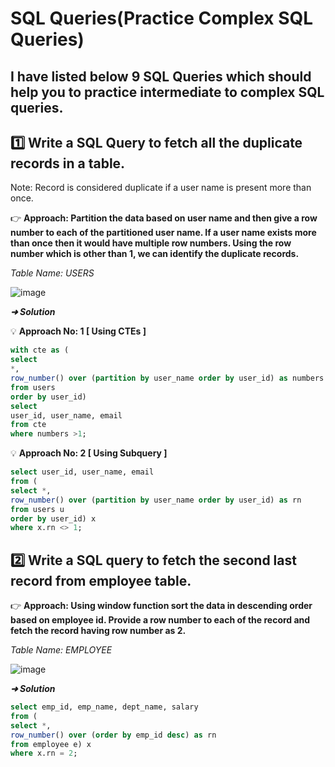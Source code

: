 # SQL Queries(Practice Complex SQL Queries)

## I have listed below 9 SQL Queries which should help you to practice intermediate to complex SQL queries.  

## 1️⃣ Write a SQL Query to fetch all the duplicate records in a table.

Note: Record is considered duplicate if a user name is present more than once.

👉 **Approach: Partition the data based on user name and then give a row number to each of the partitioned user name. If a user name exists more than once then it would have multiple row numbers. Using the row number which is other than 1, we can identify the duplicate records.**

*Table Name: USERS*

![image](https://github.com/user-attachments/assets/7e86d911-a359-47f7-b302-674bd8d446e2)

***➜ Solution***

💡 **Approach No: 1 [ Using CTEs ]**

```sql
with cte as ( 
select 
*,
row_number() over (partition by user_name order by user_id) as numbers 
from users 
order by user_id)
select 
user_id, user_name, email 
from cte 
where numbers >1;
```

💡 **Approach No: 2 [ Using Subquery ]**
```sql
select user_id, user_name, email
from (
select *,
row_number() over (partition by user_name order by user_id) as rn
from users u
order by user_id) x
where x.rn <> 1;
```

## 2️⃣ Write a SQL query to fetch the second last record from employee table.

👉 **Approach: Using window function sort the data in descending order based on employee id. Provide a row number to each of the record and fetch the record having row number as 2.**

*Table Name: EMPLOYEE*

![image](https://github.com/user-attachments/assets/20bc8c08-7f43-4172-8569-4ce97a2e575b)

***➜ Solution***

```sql
select emp_id, emp_name, dept_name, salary
from (
select *,
row_number() over (order by emp_id desc) as rn
from employee e) x
where x.rn = 2;
```








